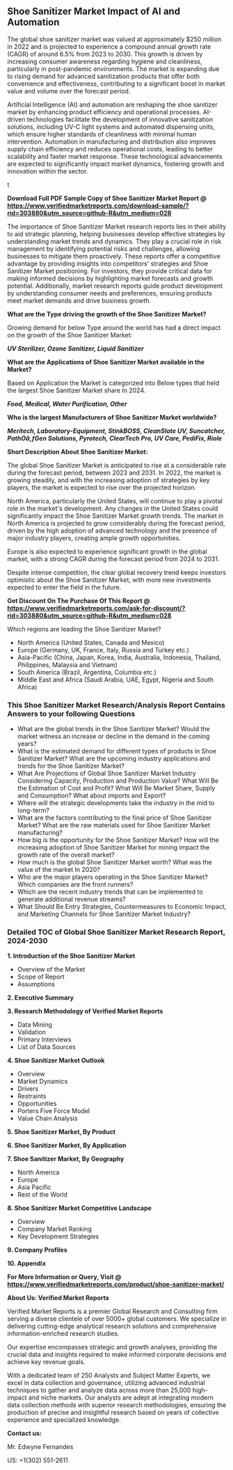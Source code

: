 <h2>Shoe Sanitizer Market Impact of AI and Automation</h2><p>The global shoe sanitizer market was valued at approximately $250 million in 2022 and is projected to experience a compound annual growth rate (CAGR) of around 6.5% from 2023 to 2030. This growth is driven by increasing consumer awareness regarding hygiene and cleanliness, particularly in post-pandemic environments. The market is expanding due to rising demand for advanced sanitization products that offer both convenience and effectiveness, contributing to a significant boost in market value and volume over the forecast period.</p><p>Artificial Intelligence (AI) and automation are reshaping the shoe sanitizer market by enhancing product efficiency and operational processes. AI-driven technologies facilitate the development of innovative sanitization solutions, including UV-C light systems and automated dispensing units, which ensure higher standards of cleanliness with minimal human intervention. Automation in manufacturing and distribution also improves supply chain efficiency and reduces operational costs, leading to better scalability and faster market response. These technological advancements are expected to significantly impact market dynamics, fostering growth and innovation within the sector.</p>t</p><p id="" class=""><strong>Download Full PDF Sample Copy of Shoe Sanitizer Market Report @ <a href="https://www.verifiedmarketreports.com/download-sample/?rid=303880&utm_source=github-R&utm_medium=028" target="_blank">https://www.verifiedmarketreports.com/download-sample/?rid=303880&utm_source=github-R&utm_medium=028</a></strong></p><p>The importance of&nbsp;Shoe Sanitizer Market research reports lies in their ability to aid strategic planning, helping businesses develop effective strategies by understanding market trends and dynamics. They play a crucial role in risk management by identifying potential risks and challenges, allowing businesses to mitigate them proactively. These reports offer a competitive advantage by providing insights into competitors' strategies and Shoe Sanitizer Market positioning. For investors, they provide critical data for making informed decisions by highlighting market forecasts and growth potential. Additionally, market research reports guide product development by understanding consumer needs and preferences, ensuring products meet market demands and drive business growth.</p><p><strong>What are the&nbsp;Type driving the growth of the Shoe Sanitizer Market?</strong></p><p id="" class="">Growing demand for below Type around the world has had a direct impact on the growth of the Shoe Sanitizer Market:</p><em><strong>UV Sterilizer, Ozone Sanitizer, Liquid Sanitizer</strong></em></p><strong>What are the&nbsp;Applications&nbsp;of Shoe Sanitizer Market available in the Market?</strong></p><p id="" class="">Based on Application the Market is categorized into Below types that held the largest Shoe Sanitizer Market share In 2024.</p><em><strong>Food, Medical, Water Purification, Other</strong></em></p><strong>Who is the largest Manufacturers of Shoe Sanitizer Market worldwide?</strong></p><p><em><strong>Meritech, Laboratory-Equipment, StinkBOSS, CleanSlate UV, Suncatcher, PathOâ‚ƒGen Solutions, Pyrotech, ClearTech Pro, UV Care, PediFix, Riole</strong></em></p><p id="" class=""><strong>Short Description About Shoe Sanitizer Market:</strong></p><p>The global Shoe Sanitizer Market is anticipated to rise at a considerable rate during the forecast period, between 2023 and 2031. In 2022, the market is growing steadily, and with the increasing adoption of strategies by key players, the market is expected to rise over the projected horizon.</p><p>North America, particularly the United States, will continue to play a pivotal role in the market's development. Any changes in the United States could significantly impact the Shoe Sanitizer Market growth trends. The market in North America is projected to grow considerably during the forecast period, driven by the high adoption of advanced technology and the presence of major industry players, creating ample growth opportunities.</p><p>Europe is also expected to experience significant growth in the global market, with a strong CAGR during the forecast period from 2024 to 2031.</p><p>Despite intense competition, the clear global recovery trend keeps investors optimistic about the Shoe Sanitizer Market, with more new investments expected to enter the field in the future.</p><p id="" class=""><strong>Get Discount On The Purchase Of This Report @ <a href="https://www.verifiedmarketreports.com/ask-for-discount/?rid=303880&utm_source=github-R&utm_medium=028" target="_blank">https://www.verifiedmarketreports.com/ask-for-discount/?rid=303880&utm_source=github-R&utm_medium=028</a></strong></p>Which regions are leading the Shoe Sanitizer Market?</p><ul><li>North America (United States, Canada and Mexico)</li><li>Europe (Germany, UK, France, Italy, Russia and Turkey etc.)</li><li>Asia-Pacific (China, Japan, Korea, India, Australia, Indonesia, Thailand, Philippines, Malaysia and Vietnam)</li><li>South America (Brazil, Argentina, Columbia etc.)</li><li>Middle East and Africa (Saudi Arabia, UAE, Egypt, Nigeria and South Africa)</li></ul><h3 id="" class="">This Shoe Sanitizer Market Research/Analysis Report Contains Answers to your following Questions</h3><ul><li>What are the global trends in the Shoe Sanitizer Market? Would the market witness an increase or decline in the demand in the coming years?</li><li>What is the estimated demand for different types of products in Shoe Sanitizer Market? What are the upcoming industry applications and trends for the Shoe Sanitizer Market?</li><li>What Are Projections of Global Shoe Sanitizer Market Industry Considering Capacity, Production and Production Value? What Will Be the Estimation of Cost and Profit? What Will Be Market Share, Supply and Consumption? What about imports and Export?</li><li>Where will the strategic developments take the industry in the mid to long-term?</li><li>What are the factors contributing to the final price of Shoe Sanitizer Market? What are the raw materials used for Shoe Sanitizer Market manufacturing?</li><li>How big is the opportunity for the Shoe Sanitizer Market? How will the increasing adoption of Shoe Sanitizer Market for mining impact the growth rate of the overall market?</li><li>How much is the global Shoe Sanitizer Market worth? What was the value of the market In 2020?</li><li>Who are the major players operating in the Shoe Sanitizer Market? Which companies are the front runners?</li><li>Which are the recent industry trends that can be implemented to generate additional revenue streams?</li><li>What Should Be Entry Strategies, Countermeasures to Economic Impact, and Marketing Channels for Shoe Sanitizer Market Industry?</li></ul><h3 id="" class="">Detailed TOC of Global Shoe Sanitizer Market Research Report, 2024-2030</h3><p id="" class=""><strong>1. Introduction of the Shoe Sanitizer Market</strong></p><ul><li>Overview of the Market</li><li>Scope of Report</li><li>Assumptions</li></ul><p id="" class=""><strong>2. Executive Summary</strong></p><p id="" class=""><strong>3. Research Methodology of Verified Market Reports</strong></p><ul><li>Data Mining</li><li>Validation</li><li>Primary Interviews</li><li>List of Data Sources</li></ul><p id="" class=""><strong>4. Shoe Sanitizer Market Outlook</strong></p><ul><li>Overview</li><li>Market Dynamics</li><li>Drivers</li><li>Restraints</li><li>Opportunities</li><li>Porters Five Force Model</li><li>Value Chain Analysis</li></ul><p id="" class=""><strong>5. Shoe Sanitizer Market, By Product</strong></p><p id="" class=""><strong>6. Shoe Sanitizer Market, By Application</strong></p><p id="" class=""><strong>7. Shoe Sanitizer Market, By Geography</strong></p><ul><li>North America</li><li>Europe</li><li>Asia Pacific</li><li>Rest of the World</li></ul><p id="" class=""><strong>8. Shoe Sanitizer Market Competitive Landscape</strong></p><ul><li>Overview</li><li>Company Market Ranking</li><li>Key Development Strategies</li></ul><p id="" class=""><strong>9. Company Profiles</strong></p><p id="" class=""><strong>10. Appendix</strong></p><p id="" class=""><strong>For More Information or Query, Visit @ <a href="https://www.verifiedmarketreports.com/product/shoe-sanitizer-market/" target="_blank">https://www.verifiedmarketreports.com/product/shoe-sanitizer-market/</a></strong></p><p id="" class=""><strong>About Us: Verified Market Reports</strong></p><p id="" class="">Verified Market Reports is a premier Global Research and Consulting firm serving a diverse clientele of over 5000+ global customers. We specialize in delivering cutting-edge analytical research solutions and comprehensive information-enriched research studies.</p><p id="" class="">Our expertise encompasses strategic and growth analyses, providing the crucial data and insights required to make informed corporate decisions and achieve key revenue goals.</p><p id="" class="">With a dedicated team of 250 Analysts and Subject Matter Experts, we excel in data collection and governance, utilizing advanced industrial techniques to gather and analyze data across more than 25,000 high-impact and niche markets. Our analysts are adept at integrating modern data collection methods with superior research methodologies, ensuring the production of precise and insightful research based on years of collective experience and specialized knowledge.</p><p id="" class=""><strong>Contact us:</strong></p><p id="" class="">Mr. Edwyne Fernandes</p><p id="" class="">US: +1(302) 551-2611</p>